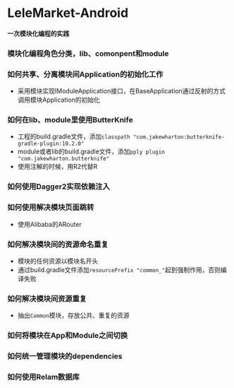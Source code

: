 # LeleMarket-Android

**一次模块化编程的实践**

### 模块化编程角色分类，lib、comonpent和module

### 如何共享、分离模块间Application的初始化工作
      
- 采用模块实现IModuleApplication接口，在BaseApplication通过反射的方式调用模块Application的初始化

### 如何在lib、module里使用ButterKnife
- 工程的build.gradle文件，添加`classpath "com.jakewharton:butterknife-gradle-plugin:10.2.0"`
- module或者lib的build.gradle文件，添加`pply plugin "com.jakewharton.butterknife"`
- 使用注解的时候，用R2代替R  

### 如何使用Dagger2实现依赖注入

### 如何使用解决模块页面跳转
- 使用Alibaba的ARouter

### 如何解决模块间的资源命名重复
- 模块的任何资源以模块名开头
- 通过build.gradle文件添加`resourcePrefix "common_"`起到强制作用，否则编译失败

### 如何解决模块间资源重复
- 抽出`Common`模块，存放公共、重复的资源

### 如何将模块在App和Module之间切换

### 如何统一管理模块的dependencies

### 如何使用Relam数据库
